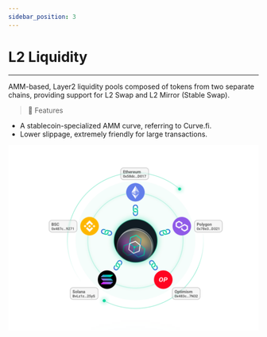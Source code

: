 ```yaml
---
sidebar_position: 3
---
```


# L2 Liquidity

---
AMM-based, Layer2 liquidity pools composed of tokens from two separate chains, providing support for L2 Swap and L2 Mirror (Stable Swap).


<div className="cancel-md-margin cancel-img">

> **🥇** <span className="highlight">Features</span>
- A stablecoin-specialized AMM curve, referring to Curve.fi.
- Lower slippage, extremely friendly for large transactions.

</div>

![zkLink Layer2 Network](../../static/img/prooverview.png)
